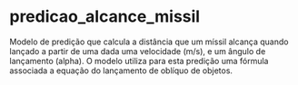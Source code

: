 # predicao_alcance_missil
Modelo de predição que calcula a distância que um míssil alcança quando lançado a partir de uma dada uma velocidade (m/s), e um ângulo de lançamento (alpha). O modelo utiliza para esta predição uma fórmula associada a equação do lançamento de oblíquo de objetos.
